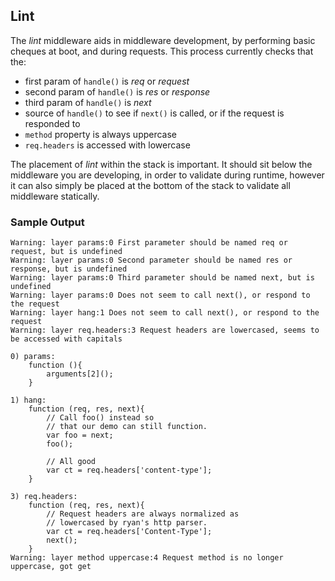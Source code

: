 ## Lint

The _lint_ middleware aids in middleware development, by performing basic cheques at boot, and during requests. This process currently checks that the:

  * first param of `handle()` is _req_ or _request_
  * second param of `handle()` is _res_ or _response_
  * third param of `handle()` is _next_
  * source of `handle()` to see if `next()` is called, or if the request is responded to
  * `method` property is always uppercase
  * `req.headers` is accessed with lowercase

The placement of _lint_ within the stack is important. It should sit below the middleware you are developing, in order to validate during runtime, however it can also simply be placed at the bottom of the stack to validate all middleware statically.

### Sample Output

    Warning: layer params:0 First parameter should be named req or request, but is undefined
	Warning: layer params:0 Second parameter should be named res or response, but is undefined
	Warning: layer params:0 Third parameter should be named next, but is undefined
	Warning: layer params:0 Does not seem to call next(), or respond to the request
	Warning: layer hang:1 Does not seem to call next(), or respond to the request
	Warning: layer req.headers:3 Request headers are lowercased, seems to be accessed with capitals

	0) params:
	    function (){
	        arguments[2]();
	    }

	1) hang:
	    function (req, res, next){
	        // Call foo() instead so
	        // that our demo can still function.
	        var foo = next;
	        foo();

	        // All good
	        var ct = req.headers['content-type'];
	    }

	3) req.headers:
	    function (req, res, next){
	        // Request headers are always normalized as
	        // lowercased by ryan's http parser.
	        var ct = req.headers['Content-Type'];
	        next();
	    }
	Warning: layer method uppercase:4 Request method is no longer uppercase, got get
	